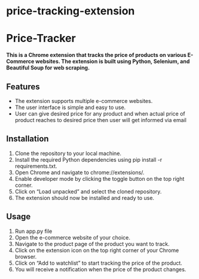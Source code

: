 # price-tracking-extension
# Price-Tracker

**This is a Chrome extension that tracks the price of products on various E-Commerce websites. The extension is built using Python, Selenium, and Beautiful Soup for web scraping.**

## Features
- The extension supports multiple e-commerce websites.
- The user interface is simple and easy to use.
- User can give desired price for any product and when actual price of product reaches to desired price then user will get informed via email

## Installation
1. Clone the repository to your local machine.
2. Install the required Python dependencies using pip install -r requirements.txt.
3. Open Chrome and navigate to chrome://extensions/.
4. Enable developer mode by clicking the toggle button on the top right corner.
5. Click on “Load unpacked” and select the cloned repository.
6. The extension should now be installed and ready to use.

## Usage
1. Run app.py file
2. Open the e-commerce website of your choice.
3. Navigate to the product page of the product you want to track.
4. Click on the extension icon on the top right corner of your Chrome browser.
5. Click on “Add to watchlist” to start tracking the price of the product.
6. You will receive a notification when the price of the product changes.
